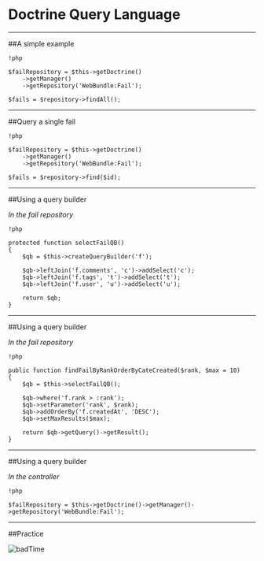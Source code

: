 Doctrine Query Language
=======================

---

##A simple example

    !php

    $failRepository = $this->getDoctrine()
        ->getManager()
        ->getRepository('WebBundle:Fail');

    $fails = $repository->findAll();

---

##Query a single fail

    !php

    $failRepository = $this->getDoctrine()
        ->getManager()
        ->getRepository('WebBundle:Fail');

    $fails = $repository->find($id);
    
---

##Using a query builder

*In the fail repository*

    !php

    protected function selectFailQB()
    {
        $qb = $this->createQueryBuilder('f');

        $qb->leftJoin('f.comments', 'c')->addSelect('c');
        $qb->leftJoin('f.tags', 't')->addSelect('t');
        $qb->leftJoin('f.user', 'u')->addSelect('u');

        return $qb;
    }

---

##Using a query builder

*In the fail repository*

    !php

    public function findFailByRankOrderByCateCreated($rank, $max = 10)
    {
        $qb = $this->selectFailQB();

        $qb->where('f.rank > :rank');
        $qb->setParameter('rank', $rank);
        $qb->addOrderBy('f.createdAt', 'DESC');
        $qb->setMaxResults($max);

        return $qb->getQuery()->getResult();
    }

---

##Using a query builder

*In the controller*

    !php

    $failRepository = $this->getDoctrine()->getManager()->getRepository('WebBundle:Fail');

    
---

##Practice

![badTime](http://weknowmemes.com/generator/uploads/generated/g136009871787922204.jpg)
